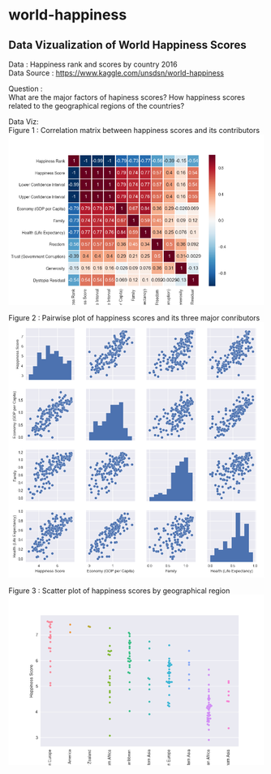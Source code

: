 # world-happiness
<h2>Data Vizualization of World Happiness Scores</h2>

Data : 
Happiness rank and scores by country 2016<br>
Data Source : https://www.kaggle.com/unsdsn/world-happiness <br>

Question : <br>
What are the major factors of hapiness scores? How happiness scores related to the geographical regions of the countries?<br>

Data Viz:<br>
Figure 1 : Correlation matrix between happiness scores and its contributors
<img src="https://github.com/sukilau/world-happiness/blob/master/graph1.png?raw=true">

Figure 2 : Pairwise plot of happiness scores and its three major conributors
<img src="https://github.com/sukilau/world-happiness/blob/master/graph2.png?raw=true">

Figure 3 : Scatter plot of happiness scores by geographical region
<img src="https://github.com/sukilau/world-happiness/blob/master/graph3.png?raw=true">
